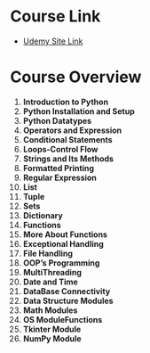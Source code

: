 # Course Link
 - [Udemy Site Link](https://www.udemy.com/course/learn-python-with-abdul-bari/?couponCode=2021PM25)
   
# Course Overview

1. **Introduction to Python**  
2. **Python Installation and Setup**  
3. **Python Datatypes**  
4. **Operators and Expression**  
5. **Conditional Statements**  
6. **Loops-Control Flow**  
7. **Strings and Its Methods**  
8. **Formatted Printing**  
9. **Regular Expression**  
10. **List**  
11. **Tuple**  
12. **Sets**  
13. **Dictionary**  
14. **Functions**  
15. **More About Functions**  
16. **Exceptional Handling**  
17. **File Handling**  
18. **OOP’s Programming**  
19. **MultiThreading**  
20. **Date and Time**  
21. **DataBase Connectivity**  
22. **Data Structure Modules**  
23. **Math Modules**  
24. **OS ModuleFunctions**  
25. **Tkinter Module**  
26. **NumPy Module**  
